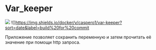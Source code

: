 # Var_keeper
![](https://github.com/Aleksei-Usik/var_keeper/actions/workflows/staging.yml/badge.svg) 
![]https://img.shields.io/docker/v/caspero1/var-keeper?sort=date&label=build%20for%20commit

Приложение позволяет сохранить переменную и затем прочитать её значение при помощи http запроса.
